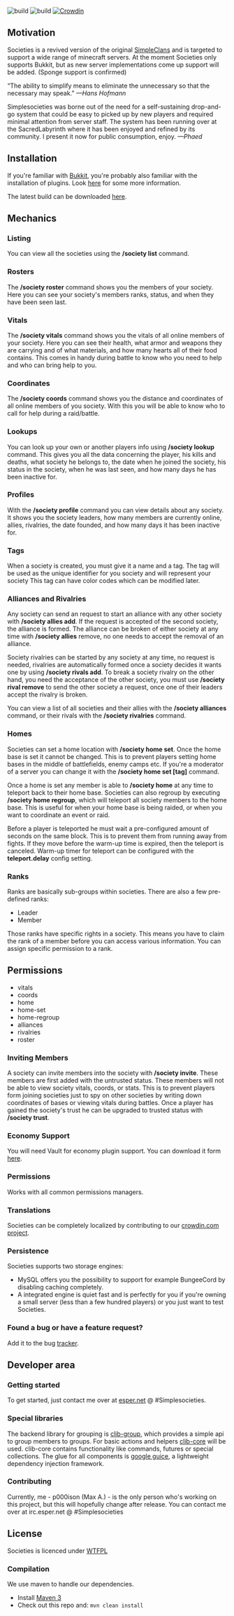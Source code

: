 ![build](https://raw.githubusercontent.com/Catharos/Societies/master/clan_crest.png)  ![build](https://api.travis-ci.org/Catharos/Societies.png) [![Crowdin](https://d322cqt584bo4o.cloudfront.net/societies/localized.png)](https://crowdin.com/project/societies)

## Motivation

Societies is a revived version of the original [SimpleClans](http://dev.bukkit.org/bukkit-plugins/simpleclans/) and is targeted to support a wide range of minecraft servers.
At the moment Societies only supports Bukkit, but as new server implementations come up support will be added. (Sponge support is confirmed)

“The ability to simplify means to eliminate the unnecessary so that the necessary may speak.”
*—Hans Hofmann*

Simplesocieties was borne out of the need for a self-sustaining drop-and-go system that could be easy to picked up by new players and required minimal attention from server staff. The system has been running over at the SacredLabyrinth where it has been enjoyed and refined by its community. I present it now for public consumption, enjoy.
*—Phaed*


## Installation

If you're familiar with [Bukkit](http://bukkit.org/), you're probably also familiar with the installation of plugins.
Look [here](http://wiki.bukkit.org/Installing_Plugins) for some more information.

The latest build can be downloaded [here](http://build.frederik-schmitt.de/).


## Mechanics

### Listing
You can view all the societies using the **/society list** command.

### Rosters
The **/society roster** command shows you the members of your society.
Here you can see your society's members ranks, status, and when they have been seen last.


### Vitals
The **/society vitals** command shows you the vitals of all online members of your society.
Here you can see their health, what armor and weapons they are carrying and of what materials,
and how many hearts all of their food contains.
This comes in handy during battle to know who you need to help and who can bring help to you.


### Coordinates
The **/society coords** command shows you the distance and coordinates of all online members of you society.
 With this you will be able to know who to call for help during a raid/battle.


### Lookups
You can look up your own or another players info using **/society lookup** command.
This gives you all the data concerning the player, his kills and deaths, what society he belongs to,
the date when he joined the society, his status in the society, when he was last seen, and how many days he has been inactive for.


### Profiles
With the **/society profile** command you can view details about any society.
It shows you the society leaders, how many members are currently online, allies, rivalries, the date founded,
and how many days it has been inactive for.


### Tags
When a society is created, you must give it a name and a tag. The tag will be used as the unique identifier for you society
and will represent your society
This tag can have color codes which can be modified later.

### Alliances and Rivalries
Any society can send an request to start an alliance with any other society with **/society allies add**.
If the request is accepted of the second society, the alliance is formed.
The alliance can be broken of either society at any time with **/society allies** remove, no one needs to accept the removal of an alliance.

Society rivalries can be started by any society at any time, no request is needed,
rivalries are automatically formed once a society decides it wants one by using **/society rivals add**.
To break a society rivalry on the other hand, you need the acceptance of the other society,
you must use **/society rival remove** to send the other society a request, once one of their leaders accept the rivalry is broken.

You can view a list of all societies and their allies with the **/society alliances** command,
or their rivals with the **/society rivalries** command.


### Homes
Societies can set a home location with **/society home set**. Once the home base is set it cannot be changed.
This is to prevent players setting home bases in the middle of battlefields, enemy camps etc.
If you're a moderator of a server you can change it with the **/society home set [tag]** command.

Once a home is set any member is able to **/society home** at any time to teleport back to their home base.
Societies can also regroup by executing **/society home regroup**, which will teleport all society members to the home base.
This is useful for when your home base is being raided, or when you want to coordinate an event or raid.

Before a player is teleported he must wait a pre-configured amount of seconds on the same block.
This is to prevent them from running away from fights. If they move before the warm-up time is expired,
then the teleport is canceled. Warm-up timer for teleport can be configured with the **teleport.delay** config setting.


### Ranks
Ranks are basically sub-groups within societies. There are also a few pre-defined ranks:

- Leader
- Member

Those ranks have specific rights in a society. This means you have to claim the rank of a member before you can access
various information.
You can assign specific permission to a rank.

## Permissions

- vitals
- coords
- home
- home-set
- home-regroup
- alliances
- rivalries
- roster


### Inviting Members
A society can invite members into the society with **/society invite**.
These members are first added with the untrusted status.
These members will not be able to view society vitals, coords, or stats.
This is to prevent players form joining societies just to spy on other societies by writing down coordinates of bases
or viewing vitals during battles.
 Once a player has gained the society's trust he can be upgraded to trusted status with **/society trust**.


### Economy Support
You will need Vault for economy plugin support.
You can download it form [here](http://dev.bukkit.org/server-mods/vault/).


### Permissions
Works with all common permissions managers.


### Translations
Societies can be completely localized by contributing to our [crowdin.com project](https://crowdin.com/project/societies).

### Persistence
Societies supports two storage engines:

- MySQL offers you the possibility to support for example BungeeCord by disabling caching completely.
- A integrated engine is quiet fast and is perfectly for you if you're owning a small server (less than a few hundred players) or you just want to test Societies.


### Found a bug or have a feature request?
Add it to the bug [tracker](https://github.com/Catharos/Societies/issues).


## Developer area
### Getting started

To get started, just contact me over at [esper.net](http://esper.net/publicirc.php) @ #Simplesocieties.

### Special libraries

The backend library for grouping is [clib-group](https://github.com/Catharos/clib-groups), which provides a simple api to group members to groups. For basic actions and helpers [clib-core](https://github.com/Catharos/clib-core) will be used. clib-core contains functionality like commands, futures or special collections.
The glue for all components is [google guice](https://code.google.com/p/google-guice/), a lightweight dependency injection framework.

### Contributing

Currently, me - p000ison (Max A.) - is the only person who's working on this project, but this will hopefully change after release. You can contact me over at irc.esper.net @ #Simplesocieties

## License

Societies is licenced under [WTFPL](http://www.wtfpl.net/)


### Compilation

We use maven to handle our dependencies.

* Install [Maven 3](http://maven.apache.org/download.html)
* Check out this repo and: `mvn clean install`
